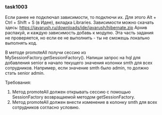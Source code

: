 
### task1003

Если ранее не подключал зависимости, то подключи их. Для этого Alt + Ctrl + Shift + S (в Идее), вкладка Libraries.
Зависимости можно скачать здесь: https://javarush.ru/downloads/ide/javarush/hibernate.zip
Архив распакуй, и каждую зависимость добавь к модулю.
Эта часть задания не проверяется, но если ее не выполнить - ты не сможешь локально выполнять код.

В методе promoteAll получи сессию из MySessionFactory.getSessionFactory().
Напиши запрос на hql для добавления senior  в начало текущего значения колонки smth для всех сотрудников.
Например, если значение smth было admin, то должно стать senior admin.


Требования:
1.	Метод promoteAll должен открывать сессию с помощью SessionFactory возвращаемой методом getSessionFactory.
2.	Метод promoteAll должен внести изменение в колонку smth для всех сотрудников согласно условию.


